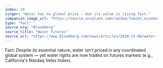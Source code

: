 ```yaml
---
index: 20
zinger: "Water has no global price — but its value is rising fast."
companion_image_url: "https://source.unsplash.com/random/?water,economics,value,finance"
type: "Fact"
source_org: "Bloomberg"
source_title: "Water Futures"
source_url: "https://www.bloomberg.com/news/articles/2020-12-06/water-is-now-a-traded-commodity-with-futures-linked-to-the-california-spot-price"
---
```

Fact: Despite its essential nature, water isn't priced in any coordinated global system — yet water rights are now traded on futures markets (e.g., California's Nasdaq Veles Index).
